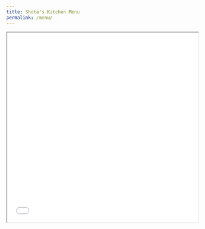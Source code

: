 ```yaml
---
title: Shota's Kitchen Menu
permalink: /menu/
---
```


<iframe src="/assets/images/menu.pdf" width="100%" height="500px">
